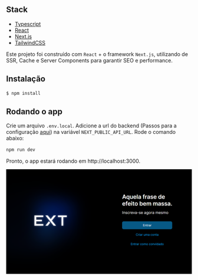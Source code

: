 ## Stack

- [Typescript](https://www.typescriptlang.org/)
- [React](https://react.dev/)
- [Next.js](https://nextjs.org/)
- [TailwindCSS](https://tailwindcss.com/)

Este projeto foi construído com `React` + o framework `Next.js`, utilizando de SSR, Cache e Server Components para garantir SEO e performance.

## Instalação

```bash
$ npm install
```

## Rodando o app

Crie um arquivo `.env.local`.
Adicione a url do backend (Passos para a configuração [aqui](https://github.com/Marceometry/teste-ext-backend)) na variável `NEXT_PUBLIC_API_URL`.
Rode o comando abaixo:

```bash
npm run dev
```

Pronto, o app estará rodando em http://localhost:3000.

<img src=".github/image.png" />
